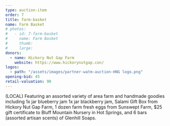 ```yaml
---
type: auction-item
order: 7
title: farm-basket
name: Farm Basket
# photos:
#   - id: 7-farm-basket
#     name: Farm Basket
#     thumb:
#     large:
donors:
  - name: Hickory Nut Gap Farm
    website: https://www.hickorynutgap.con/
logos:
  - path: "/assets/images/partner-watm-auction-HNG logo.png"
opening-bid: 45
retail-valuation: 90
---
```


(LOCAL) Featuring an assorted variety of area farm and handmade goodies including 1x jar blueberry jam 1x jar blackberry jam, Salami Gift Box from Hickory Nut Gap Farm, 1 dozen farm fresh eggs from Sunswept Farm, $25 gift certificate to Bluff Mountain Nursery in Hot Springs, and 6 bars (assorted artisan scents) of Glenhill Soaps.
